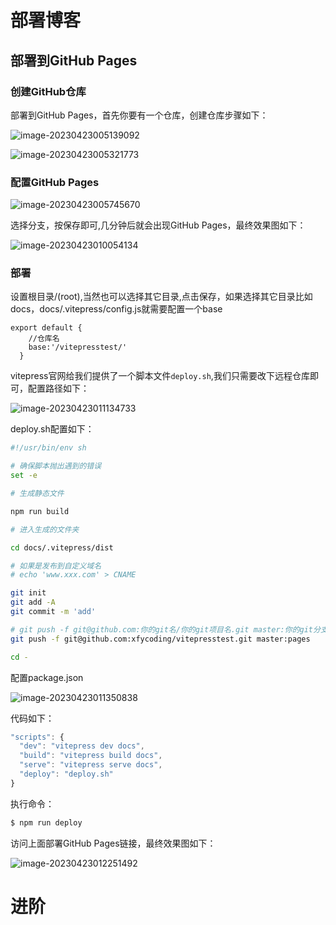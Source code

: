 # 部署博客

## 部署到GitHub Pages

### 创建GitHub仓库

部署到GitHub Pages，首先你要有一个仓库，创建仓库步骤如下：

![image-20230423005139092](https://cdn.jsdelivr.net/gh/xfycoding/blogImage/img/202304280218911.png)

![image-20230423005321773](../../../public/img/vitePressProject/destroy2.png)

### 配置GitHub Pages

![image-20230423005745670](https://cdn.jsdelivr.net/gh/xfycoding/blogImage/img/202304280218459.png)

选择分支，按保存即可,几分钟后就会出现GitHub Pages，最终效果图如下：

![image-20230423010054134](https://cdn.jsdelivr.net/gh/xfycoding/blogImage/img/202304280218775.png)

### 部署

设置根目录/(root),当然也可以选择其它目录,点击保存，如果选择其它目录比如docs，docs/.vitepress/config.js就需要配置一个base

```text
export default {
	//仓库名
    base:'/vitepresstest/'
  }
```



vitepress官网给我们提供了一个脚本文件`deploy.sh`,我们只需要改下远程仓库即可，配置路径如下：

![image-20230423011134733](https://cdn.jsdelivr.net/gh/xfycoding/blogImage/img/202304280218104.png)

deploy.sh配置如下：

``` sh
#!/usr/bin/env sh

# 确保脚本抛出遇到的错误
set -e

# 生成静态文件

npm run build

# 进入生成的文件夹

cd docs/.vitepress/dist

# 如果是发布到自定义域名
# echo 'www.xxx.com' > CNAME

git init
git add -A
git commit -m 'add'

# git push -f git@github.com:你的git名/你的git项目名.git master:你的git分支
git push -f git@github.com:xfycoding/vitepresstest.git master:pages

cd -
```

配置package.json

![image-20230423011350838](https://cdn.jsdelivr.net/gh/xfycoding/blogImage/img/202304280219900.png)

代码如下：

``` js
"scripts": {
  "dev": "vitepress dev docs",
  "build": "vitepress build docs",
  "serve": "vitepress serve docs",
  "deploy": "deploy.sh"
}
```

执行命令：

``` sh
$ npm run deploy
```



访问上面部署GitHub Pages链接，最终效果图如下：

![image-20230423012251492](https://cdn.jsdelivr.net/gh/xfycoding/blogImage/img/202304280219501.png)



# 进阶